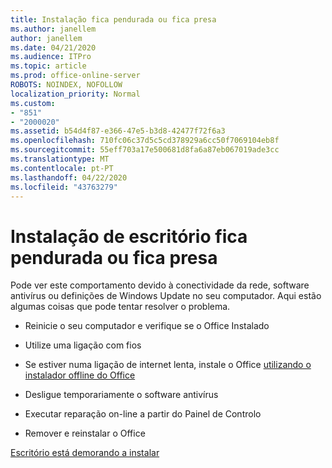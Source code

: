 ```yaml
---
title: Instalação fica pendurada ou fica presa
ms.author: janellem
author: janellem
ms.date: 04/21/2020
ms.audience: ITPro
ms.topic: article
ms.prod: office-online-server
ROBOTS: NOINDEX, NOFOLLOW
localization_priority: Normal
ms.custom:
- "851"
- "2000020"
ms.assetid: b54d4f87-e366-47e5-b3d8-42477f72f6a3
ms.openlocfilehash: 710fc06c37d5c5cd378929a6cc50f7069104eb8f
ms.sourcegitcommit: 55eff703a17e500681d8fa6a87eb067019ade3cc
ms.translationtype: MT
ms.contentlocale: pt-PT
ms.lasthandoff: 04/22/2020
ms.locfileid: "43763279"
---
```

# <a name="office-installation-hangs-or-gets-stuck"></a>Instalação de escritório fica pendurada ou fica presa

Pode ver este comportamento devido à conectividade da rede, software antivírus ou definições de Windows Update no seu computador. Aqui estão algumas coisas que pode tentar resolver o problema.
  
- Reinicie o seu computador e verifique se o Office Instalado

- Utilize uma ligação com fios

- Se estiver numa ligação de internet lenta, instale o Office [utilizando o instalador offline do Office](https://support.office.com/article/f0a85fe7-118f-41cb-a791-d59cef96ad1c?wt.mc_id=Alchemy_ClientDIA)

- Desligue temporariamente o software antivírus

- Executar reparação on-line a partir do Painel de Controlo

- Remover e reinstalar o Office

[Escritório está demorando a instalar](https://support.office.com/article/0f09f357-3fef-42a6-b8aa-cef4c6c44bdf?wt.mc_id=Alchemy_ClientDIA)
  